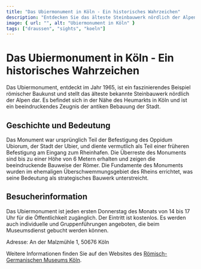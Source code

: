 ```yaml
---
title: "Das Ubiermonument in Köln - Ein historisches Wahrzeichen"
description: "Entdecken Sie das älteste Steinbauwerk nördlich der Alpen und ein bedeutendes archäologisches Denkmal in Köln"
image: { url: "", alt: "Ubiermonument in Köln" }
tags: ["draussen", "sights", "koeln"]
---
```


# Das Ubiermonument in Köln - Ein historisches Wahrzeichen

Das Ubiermonument, entdeckt im Jahr 1965, ist ein faszinierendes Beispiel römischer Baukunst und stellt das älteste bekannte Steinbauwerk nördlich der Alpen dar. Es befindet sich in der Nähe des Heumarkts in Köln und ist ein beeindruckendes Zeugnis der antiken Bebauung der Stadt.

## Geschichte und Bedeutung

Das Monument war ursprünglich Teil der Befestigung des Oppidum Ubiorum, der Stadt der Ubier, und diente vermutlich als Teil einer früheren Befestigung am Eingang zum Rheinhafen. Die Überreste des Monuments sind bis zu einer Höhe von 6 Metern erhalten und zeigen die beeindruckende Bauweise der Römer. Die Fundamente des Monuments wurden im ehemaligen Überschwemmungsgebiet des Rheins errichtet, was seine Bedeutung als strategisches Bauwerk unterstreicht.

## Besucherinformation

Das Ubiermonument ist jeden ersten Donnerstag des Monats von 14 bis 17 Uhr für die Öffentlichkeit zugänglich. Der Eintritt ist kostenlos. Es werden auch individuelle und Gruppenführungen angeboten, die beim Museumsdienst gebucht werden können.

Adresse: An der Malzmühle 1, 50676 Köln

Weitere Informationen finden Sie auf den Websites des [Römisch-Germanischen Museums Köln](https://www.roemisch-germanisches-museum.de/THE-UBIER-MONUMENT).
